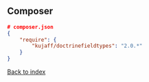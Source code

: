 Composer
--------

```json
# composer.json
{
    "require": {
        "kujaff/doctrinefieldtypes": "2.0.*"
    }
}
```

[Back to index](../README.md)
